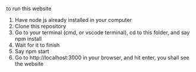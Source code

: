 to run this website
1. Have node js already installed in your computer
2. Clone this repository
3. Go to your terminal (cmd, or vscode terminal), cd to this folder, and say npm install
4. Wait for it to finish
5. Say npm start
6. Go to http://localhost:3000 in your browser, and hit enter, you shall see the website